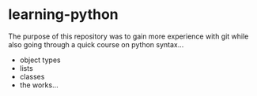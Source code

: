 # learning-python

The purpose of this repository was to gain more experience with git while also going through a quick course on python syntax...

* object types
* lists
* classes
* the works...
